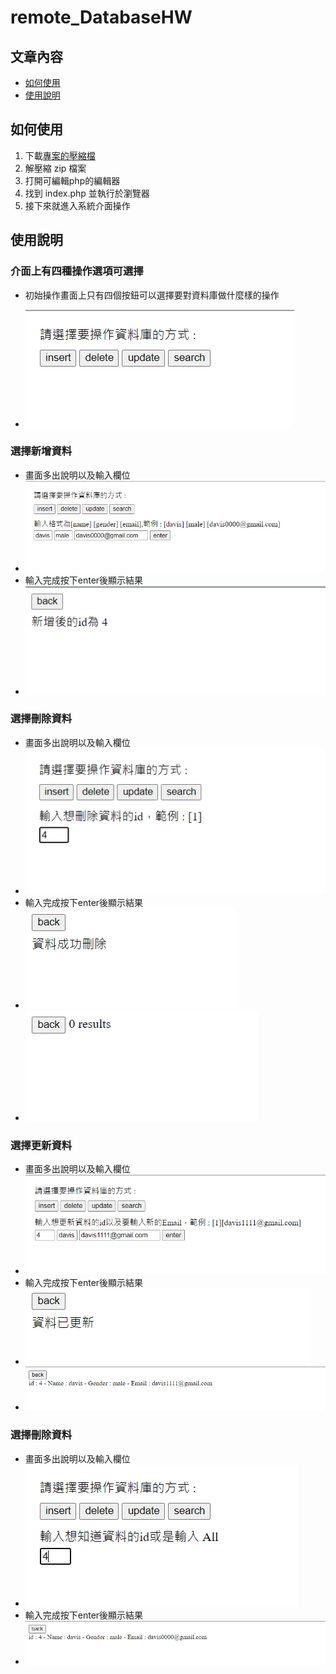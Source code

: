 # remote_DatabaseHW
## 文章內容
- [如何使用](https://github.com/davis-0378/remote_DatabaseHW/edit/main/README.md#%E5%A6%82%E4%BD%95%E4%BD%BF%E7%94%A8-1)
- [使用說明](https://github.com/davis-0378/remote_DatabaseHW/edit/main/README.md#%E4%BD%BF%E7%94%A8%E8%AA%AA%E6%98%8E-1)

## 如何使用
1. 下載[專案的壓縮檔](https://github.com/davis-0378/remote_DatabaseHW/archive/refs/heads/main.zip)
2. 解壓縮 zip 檔案
3. 打開可編輯php的編輯器
4. 找到 index.php 並執行於瀏覽器
5. 接下來就進入系統介面操作
## 使用說明
### 介面上有四種操作選項可選擇
- 初始操作畫面上只有四個按鈕可以選擇要對資料庫做什麼樣的操作
* ![初始操作畫面](https://github.com/davis-0378/remote_DatabaseHW/blob/main/%E6%93%8D%E4%BD%9C%E7%95%AB%E9%9D%A2.png)
### 選擇新增資料
* 畫面多出說明以及輸入欄位
* ![操作畫面新增](https://github.com/davis-0378/remote_DatabaseHW/blob/main/%E6%93%8D%E4%BD%9C%E7%95%AB%E9%9D%A2%E8%BC%B8%E5%85%A5.png)
* 輸入完成按下enter後顯示結果
* ![操作畫面新增結果](https://github.com/davis-0378/remote_DatabaseHW/blob/main/%E6%93%8D%E4%BD%9C%E7%95%AB%E9%9D%A2%E8%BC%B8%E5%85%A5%E7%B5%90%E6%9E%9C.png)
### 選擇刪除資料
* 畫面多出說明以及輸入欄位
* ![操作畫面刪除](https://github.com/davis-0378/remote_DatabaseHW/blob/main/%E6%93%8D%E4%BD%9C%E7%95%AB%E9%9D%A2%E5%88%AA%E9%99%A4.png)
* 輸入完成按下enter後顯示結果
* ![操作畫面刪除結果](https://github.com/davis-0378/remote_DatabaseHW/blob/main/%E6%93%8D%E4%BD%9C%E7%95%AB%E9%9D%A2%E5%88%AA%E9%99%A4%E7%B5%90%E6%9E%9C.png)
* ![操作畫面刪除結果查詢](https://github.com/davis-0378/remote_DatabaseHW/blob/main/%E6%93%8D%E4%BD%9C%E7%95%AB%E9%9D%A2%E5%88%AA%E9%99%A4%E7%B5%90%E6%9E%9C%E6%9F%A5%E8%A9%A2.png)
### 選擇更新資料
* 畫面多出說明以及輸入欄位
* ![操作畫面更新](https://github.com/davis-0378/remote_DatabaseHW/blob/main/%E6%93%8D%E4%BD%9C%E7%95%AB%E9%9D%A2%E6%9B%B4%E6%96%B0.png)
* 輸入完成按下enter後顯示結果
* ![操作畫面更新結果](https://github.com/davis-0378/remote_DatabaseHW/blob/main/%E6%93%8D%E4%BD%9C%E7%95%AB%E9%9D%A2%E6%9B%B4%E6%96%B0%E7%B5%90%E6%9E%9C.png)
* ![操作畫面更新結果查詢](https://github.com/davis-0378/remote_DatabaseHW/blob/main/%E6%93%8D%E4%BD%9C%E7%95%AB%E9%9D%A2%E6%9B%B4%E6%96%B0%E7%B5%90%E6%9E%9C%E6%9F%A5%E8%A9%A2.png)
### 選擇刪除資料
 * 畫面多出說明以及輸入欄位
 * ![操作畫面查詢](https://github.com/davis-0378/remote_DatabaseHW/blob/main/%E6%93%8D%E4%BD%9C%E7%95%AB%E9%9D%A2%E6%9F%A5%E8%A9%A2.png)
 * 輸入完成按下enter後顯示結果
 * ![操作畫面查詢結果](https://github.com/davis-0378/remote_DatabaseHW/blob/main/%E6%93%8D%E4%BD%9C%E7%95%AB%E9%9D%A2%E6%9F%A5%E8%A9%A2%E7%B5%90%E6%9E%9C.png)
